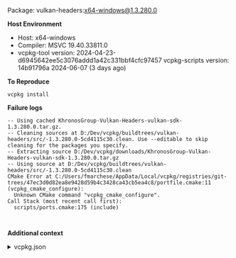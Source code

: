 Package: vulkan-headers:x64-windows@1.3.280.0

**Host Environment**

- Host: x64-windows
- Compiler: MSVC 19.40.33811.0
-    vcpkg-tool version: 2024-04-23-d6945642ee5c3076addd1a42c331bbf4cfc97457
    vcpkg-scripts version: 14b91796a 2024-06-07 (3 days ago)

**To Reproduce**

`vcpkg install `

**Failure logs**

```
-- Using cached KhronosGroup-Vulkan-Headers-vulkan-sdk-1.3.280.0.tar.gz.
-- Cleaning sources at D:/Dev/vcpkg/buildtrees/vulkan-headers/src/-1.3.280.0-5cd4115c30.clean. Use --editable to skip cleaning for the packages you specify.
-- Extracting source D:/Dev/vcpkg/downloads/KhronosGroup-Vulkan-Headers-vulkan-sdk-1.3.280.0.tar.gz
-- Using source at D:/Dev/vcpkg/buildtrees/vulkan-headers/src/-1.3.280.0-5cd4115c30.clean
CMake Error at C:/Users/fmarchese/AppData/Local/vcpkg/registries/git-trees/47ec3d0d82ea8e9428d59b4c3428ca43cb5ea4c8/portfile.cmake:11 (vcpkg_cmake_configure):
  Unknown CMake command "vcpkg_cmake_configure".
Call Stack (most recent call first):
  scripts/ports.cmake:175 (include)



```

**Additional context**

<details><summary>vcpkg.json</summary>

```
{
  "dependencies": [
    "glfw3",
    "glm",
    {
      "name": "imgui",
      "features": [
        "glfw-binding",
        "vulkan-binding"
      ]
    }
  ]
}

```
</details>
